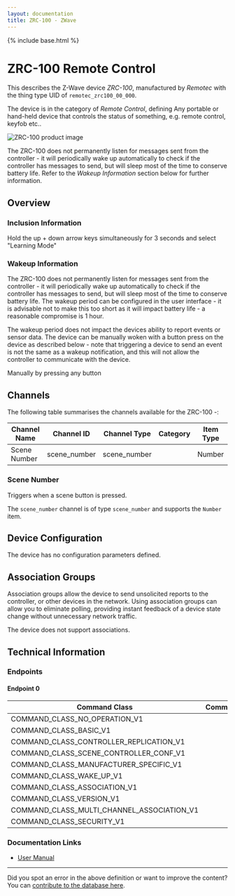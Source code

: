 ```yaml
---
layout: documentation
title: ZRC-100 - ZWave
---
```


{% include base.html %}

# ZRC-100 Remote Control
This describes the Z-Wave device *ZRC-100*, manufactured by *Remotec* with the thing type UID of ```remotec_zrc100_00_000```.

The device is in the category of *Remote Control*, defining Any portable or hand-held device that controls the status of something, e.g. remote control, keyfob etc..

![ZRC-100 product image](https://opensmarthouse.org/zwavedatabase/404/image/)


The ZRC-100 does not permanently listen for messages sent from the controller - it will periodically wake up automatically to check if the controller has messages to send, but will sleep most of the time to conserve battery life. Refer to the *Wakeup Information* section below for further information.

## Overview

### Inclusion Information

Hold the up + down arrow keys simultaneously for 3 seconds and select "Learning Mode"

### Wakeup Information

The ZRC-100 does not permanently listen for messages sent from the controller - it will periodically wake up automatically to check if the controller has messages to send, but will sleep most of the time to conserve battery life. The wakeup period can be configured in the user interface - it is advisable not to make this too short as it will impact battery life - a reasonable compromise is 1 hour.

The wakeup period does not impact the devices ability to report events or sensor data. The device can be manually woken with a button press on the device as described below - note that triggering a device to send an event is not the same as a wakeup notification, and this will not allow the controller to communicate with the device.


Manually by pressing any button

## Channels

The following table summarises the channels available for the ZRC-100 -:

| Channel Name | Channel ID | Channel Type | Category | Item Type |
|--------------|------------|--------------|----------|-----------|
| Scene Number | scene_number | scene_number |  | Number | 

### Scene Number
Triggers when a scene button is pressed.

The ```scene_number``` channel is of type ```scene_number``` and supports the ```Number``` item.



## Device Configuration

The device has no configuration parameters defined.

## Association Groups

Association groups allow the device to send unsolicited reports to the controller, or other devices in the network. Using association groups can allow you to eliminate polling, providing instant feedback of a device state change without unnecessary network traffic.

The device does not support associations.
## Technical Information

### Endpoints

#### Endpoint 0

| Command Class | Comment |
|---------------|---------|
| COMMAND_CLASS_NO_OPERATION_V1| |
| COMMAND_CLASS_BASIC_V1| |
| COMMAND_CLASS_CONTROLLER_REPLICATION_V1| |
| COMMAND_CLASS_SCENE_CONTROLLER_CONF_V1| |
| COMMAND_CLASS_MANUFACTURER_SPECIFIC_V1| |
| COMMAND_CLASS_WAKE_UP_V1| |
| COMMAND_CLASS_ASSOCIATION_V1| |
| COMMAND_CLASS_VERSION_V1| |
| COMMAND_CLASS_MULTI_CHANNEL_ASSOCIATION_V1| |
| COMMAND_CLASS_SECURITY_V1| |

### Documentation Links

* [User Manual](https://opensmarthouse.org/zwavedatabase/404/F-BW8380xx-ZRC-100xx-User-Manual--20141017.pdf)

---

Did you spot an error in the above definition or want to improve the content?
You can [contribute to the database here](https://opensmarthouse.org/zwavedatabase/404).
